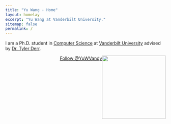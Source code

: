 ```yaml
---
title: "Yu Wang - Home"
layout: homelay
excerpt: "Yu Wang at Vanderbilt University."
sitemap: false
permalink: /
---
```



I am a Ph.D. student in [Computer Science](https://engineering.vanderbilt.edu/eecs/) at [Vanderbilt University](https://vanderbilt.edu) advised by [Dr. Tyler Derr](https://www.cse.msu.edu/~derrtyle/).


<div style="float:right;">
<img src="{{site.utl}}{{site.baseutl}}/images/carousel/Profile.png" style="width:200px; display:block;"/>
</div>

<!-- <div style="float:right;">
<img src="{{site.utl}}{{site.baseutl}}/images/carousel/Profile.png" style="margin:0px 800px; width:200px; display:block;"/>
</div> -->

<div style="float:right;">
<a href="https://twitter.com/YuWVandy?ref_src=twsrc%5Etfw" class="twitter-follow-button" data-show-count="false">
Follow @YuWVandy 
</a><script async src="https://platform.twitter.com/widgets.js" charset="utf-8"></script>
</div>
